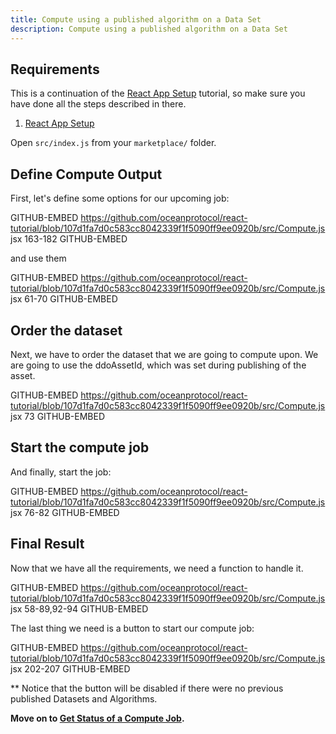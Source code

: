 ```yaml
---
title: Compute using a published algorithm on a Data Set
description: Compute using a published algorithm on a Data Set
---
```


## Requirements

This is a continuation of the [React App Setup](/tutorials/react-setup/) tutorial, so make sure you have done all the steps described in there.

1. [React App Setup](/tutorials/react-setup/)

Open `src/index.js` from your `marketplace/` folder.

## Define Compute Output

First, let's define some options for our upcoming job:

GITHUB-EMBED https://github.com/oceanprotocol/react-tutorial/blob/107d1fa7d0c583cc8042339f1f5090ff9ee0920b/src/Compute.js jsx 163-182 GITHUB-EMBED

and use them

GITHUB-EMBED https://github.com/oceanprotocol/react-tutorial/blob/107d1fa7d0c583cc8042339f1f5090ff9ee0920b/src/Compute.js jsx 61-70 GITHUB-EMBED

## Order the dataset

Next, we have to order the dataset that we are going to compute upon. We are going to use the ddoAssetId, which was set during publishing of the asset.

GITHUB-EMBED https://github.com/oceanprotocol/react-tutorial/blob/107d1fa7d0c583cc8042339f1f5090ff9ee0920b/src/Compute.js jsx 73 GITHUB-EMBED

## Start the compute job

And finally, start the job:

GITHUB-EMBED https://github.com/oceanprotocol/react-tutorial/blob/107d1fa7d0c583cc8042339f1f5090ff9ee0920b/src/Compute.js jsx 76-82 GITHUB-EMBED

## Final Result

Now that we have all the requirements, we need a function to handle it. 

GITHUB-EMBED https://github.com/oceanprotocol/react-tutorial/blob/107d1fa7d0c583cc8042339f1f5090ff9ee0920b/src/Compute.js jsx 58-89,92-94 GITHUB-EMBED


The last thing we need is a button to start our compute job:

GITHUB-EMBED https://github.com/oceanprotocol/react-tutorial/blob/107d1fa7d0c583cc8042339f1f5090ff9ee0920b/src/Compute.js jsx 202-207 GITHUB-EMBED

** Notice that the button will be disabled if there were no previous published Datasets and Algorithms.

**Move on to [Get Status of a Compute Job](react-compute-status).**
